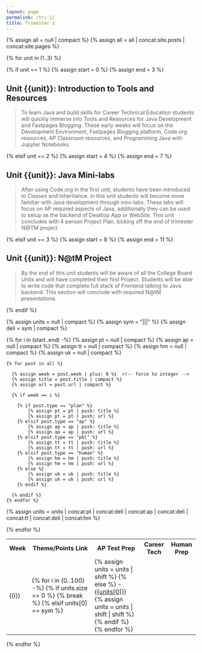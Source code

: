 ```yaml
---
layout: page
permalink: /tri-1/
title: Trimester 1
---
```


<!-- posts and pages used as sources -->
{% assign all = null | compact %}
{% assign all = all | concat:site.posts | concat:site.pages %}

<!-- Setup 3 Units in Trimester 1 -->
{% for unit in (1..3) %}

  <!-- Each Unit has a range of weeks and a heading -->
  {% if unit == 1 %} 
      {% assign start = 0 %}
      {% assign end = 3 %}
## Unit {{unit}}: Introduction to Tools and Resources
  > To learn Java and build skills for Career Technical Education students will quickly immerse into Tools and Resources for Java Development and Fastpages Blogging.  These early weeks will focus on the Development Environment, Fastpages Blogging platform, Code.org resources, AP Classroom resources, and Programming Java with Jupyter Notebooks.

  {% elsif unit == 2 %} 
      {% assign start = 4 %}
      {% assign end = 7 %}
## Unit {{unit}}: Java Mini-labs
  > After using Code.org in the first unit, students have been introduced to Classes and Inheritance.  In this unit students will become more familiar with Java development through mini-labs.  These labs will focus on AP required aspects of Java, additionally they can be used to setup as the backend of Desktop App or WebSite. This unit concludes with 4 person Project Plan,  kicking off the end of trimester N@TM project.

  {% elsif unit == 3 %} 
      {% assign start = 8 %}
      {% assign end = 11 %}
## Unit {{unit}}: N@tM Project
  > By the end of this unit students will be aware of all the College Board Units and will have completed their first Project.  Students will be able to write code that complete full stack of Frontend talking to Java backend.  This section will conclude with required  N@tM presentations.  
      
  {% endif %}

  <!-- Column Headings for Blogs -->
  <table>
      <tr>
        <th>Week</th>
        <th>Theme/Points Link</th>
        <th>AP Test Prep</th>
        <th>Career Tech</th>
        <th>Human Prep</th>
      </tr>

  <!-- These loops group blogs according to Type and Week -->
  {% assign units = null | compact %}  <!-- empty array -->
  {% assign sym = "|||" %}  <!-- string/symbol used a separator  -->
  {% assign deli = sym | compact %} <!-- force to array element -->

  {% for i in (start..end) -%}
    {% assign pt = null | compact %} <!-- empty array -->
    {% assign ap = null | compact %}
    {% assign tt = null | compact %}
    {% assign hm = null | compact %}
    {% assign uk = null | compact %}

  <!-- looping through all posts -->
    {% for post in all %}

  <!-- prepare data blog post data for evaluation -->
      {% assign week = post.week | plus: 0 %}  <!-- force to integer -->
      {% assign title = post.title | compact %}
      {% assign url = post.url | compact %}

  <!-- process posts for current week -->
      {% if week == i %} 

  <!-- organizing blogs by type -->
        {% if post.type == "plan" %} 
            {% assign pt = pt | push: title %}
            {% assign pt = pt | push: url %}
        {% elsif post.type == "ap" %}
            {% assign ap = ap | push: title %}
            {% assign ap = ap | push: url %}  
        {% elsif post.type == "pbl" %}
            {% assign tt = tt | push: title %}
            {% assign tt = tt | push: url %} 
        {% elsif post.type == "human" %}
            {% assign hm = hm | push: title %}
            {% assign hm = hm | push: url %} 
        {% else %}
            {% assign uk = uk | push: title %}
            {% assign uk = uk | push: url %}     
        {% endif %}

      {% endif %}
    {% endfor %}

  <!-- ordering blogs and inserting column delimiters -->
  {% assign units = units | concat:pt | concat:deli | concat:ap | concat:deli | concat:tt | concat:deli | concat:hm %}

  <!-- Display documents by type-->
  <tr>
  <td> {{i}} </td> 
  <td>
  {% for i in (0..100) -%}   <!-- forever loop -->
    {% if units.size == 0 %} <!-- break loop when data is empty -->
      {% break %}
    {% elsif units[0] == sym %} <!-- make new column -->
      </td>
      <td>
      {% assign units = units | shift %} <!-- remove delimiter -->
    {% else %} <!-- make a link in the column -->
      - <a href="{{site.baseurl}}/{{units[1]}}">{{units[0]}}</a> <br/> 
      {% assign units = units | shift | shift %} <!-- remove title and url -->
    {% endif %}
  {% endfor %}
  </td>
  </tr>
  {% endfor %}

  </table>
{% endfor %}
